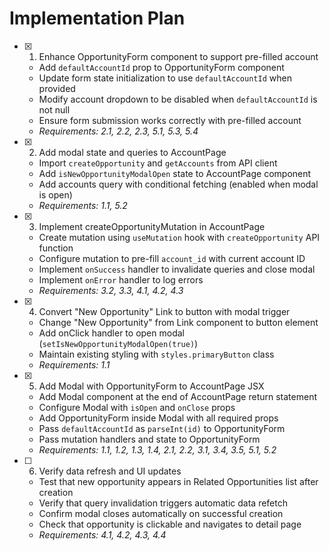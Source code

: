 # Implementation Plan

- [x] 1. Enhance OpportunityForm component to support pre-filled account
  - Add `defaultAccountId` prop to OpportunityForm component
  - Update form state initialization to use `defaultAccountId` when provided
  - Modify account dropdown to be disabled when `defaultAccountId` is not null
  - Ensure form submission works correctly with pre-filled account
  - _Requirements: 2.1, 2.2, 2.3, 5.1, 5.3, 5.4_

- [x] 2. Add modal state and queries to AccountPage
  - Import `createOpportunity` and `getAccounts` from API client
  - Add `isNewOpportunityModalOpen` state to AccountPage component
  - Add accounts query with conditional fetching (enabled when modal is open)
  - _Requirements: 1.1, 5.2_

- [x] 3. Implement createOpportunityMutation in AccountPage
  - Create mutation using `useMutation` hook with `createOpportunity` API function
  - Configure mutation to pre-fill `account_id` with current account ID
  - Implement `onSuccess` handler to invalidate queries and close modal
  - Implement `onError` handler to log errors
  - _Requirements: 3.2, 3.3, 4.1, 4.2, 4.3_

- [x] 4. Convert "New Opportunity" Link to button with modal trigger
  - Change "New Opportunity" from Link component to button element
  - Add onClick handler to open modal (`setIsNewOpportunityModalOpen(true)`)
  - Maintain existing styling with `styles.primaryButton` class
  - _Requirements: 1.1_

- [x] 5. Add Modal with OpportunityForm to AccountPage JSX
  - Add Modal component at the end of AccountPage return statement
  - Configure Modal with `isOpen` and `onClose` props
  - Add OpportunityForm inside Modal with all required props
  - Pass `defaultAccountId` as `parseInt(id)` to OpportunityForm
  - Pass mutation handlers and state to OpportunityForm
  - _Requirements: 1.1, 1.2, 1.3, 1.4, 2.1, 2.2, 3.1, 3.4, 3.5, 5.1, 5.2_

- [ ] 6. Verify data refresh and UI updates
  - Test that new opportunity appears in Related Opportunities list after creation
  - Verify that query invalidation triggers automatic data refetch
  - Confirm modal closes automatically on successful creation
  - Check that opportunity is clickable and navigates to detail page
  - _Requirements: 4.1, 4.2, 4.3, 4.4_
